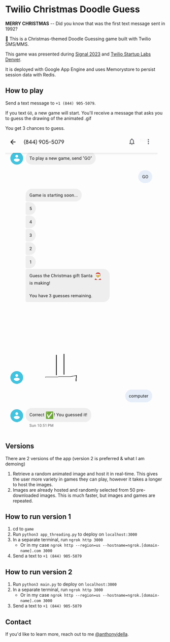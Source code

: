 # Twilio Christmas Doodle Guess


**MERRY CHRISTMAS** -- Did you know that was the first text message sent in 1992?

🎅 This is a Christmas-themed Doodle Guessing game built with Twilio SMS/MMS.

This game was presented during [Signal 2023](https://signal.twilio.com/) and [Twilio Startup Labs Denver](https://tsldenver.splashthat.com/).

It is deployed with Google App Engine and uses Memorystore to persist session data with Redis.


## How to play

Send a text message to `+1 (844) 905-5079`.

If you text `GO`, a new game will start.
You'll receive a message that asks you to guess the drawing of the animated .gif

You get 3 chances to guess.

![Playing the game](/gifs/usage.gif)


## Versions

There are 2 versions of the app (version 2 is preferred & what I am demoing)

1. Retrieve a random animated image and host it in real-time. This gives the user more variety in games they can play, however it takes a longer to host the images.
2. Images are already hosted and randomly selected from 50 pre-downloaded images. This is much faster, but images and games are repeated.

## How to run version 1

1. cd to `game`
2. Run `python3 app_threading.py` to deploy on `localhost:3000`
2. In a separate terminal, run `ngrok http 3000`
    - Or in my case `ngrok http --region=us --hostname=ngrok.[domain-name].com 3000`
3. Send a text to `+1 (844) 905-5079`


## How to run version 2

1. Run `python3 main.py` to deploy on `localhost:3000`
2. In a separate terminal, run `ngrok http 3000`
    - Or in my case `ngrok http --region=us --hostname=ngrok.[domain-name].com 3000`
3. Send a text to `+1 (844) 905-5079`


## Contact
If you'd like to learn more, reach out to me [@anthonyjdella](https://twitter.com/anthonyjdella).
